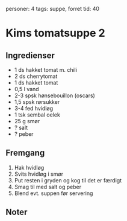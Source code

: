 personer: 4
tags: suppe, forret
tid: 40

# Kims tomatsuppe 2

## Ingredienser
  - 1 ds hakket tomat m. chili
  - 2 ds cherrytomat
  - 1 ds hakket tomat
  - 0,5 l vand
  - 2-3 spsk hønsebouillon (oscars)
  - 1,5 spsk rørsukker
  - 3-4 fed hvidløg
  - 1 tsk sembal oelek
  - 25 g smør
  - ? salt
  - ? peber

## Fremgang
  1. Hak hvidløg
  2. Svits hvidløg i smør
  3. Put resten i gryden og kog til det er færdigt
  4. Smag til med salt og peber
  5. Blend evt. suppen før servering

## Noter

